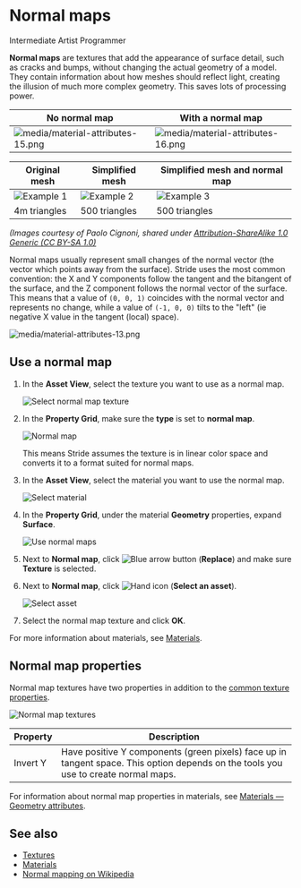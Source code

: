 # Normal maps

<span class="badge text-bg-primary">Intermediate</span>
<span class="badge text-bg-success">Artist</span>
<span class="badge text-bg-success">Programmer</span>

**Normal maps** are textures that add the appearance of surface detail, such as cracks and bumps, without changing the actual geometry of a model. They contain information about how meshes should reflect light, creating the illusion of much more complex geometry. This saves lots of processing power.

| No normal map | With a normal map |
| --------------| ----------- 
| ![media/material-attributes-15.png](../materials/media/material-attributes-15.png) | ![media/material-attributes-16.png](../materials/media/material-attributes-16.png) |

| Original mesh | Simplified mesh | Simplified mesh and normal map |
|---------------|-----------------|---------
| ![Example 1](media/normal_map_example1.jpg) | ![Example 2](media/normal_map_example2.jpg) | ![Example 3](media/normal_map_example3.jpg) |
| 4m triangles | 500 triangles | 500 triangles |

*(Images courtesy of Paolo Cignoni, shared under [Attribution-ShareAlike 1.0 Generic (CC BY-SA 1.0)](https://creativecommons.org/licenses/by-sa/1.0/)*

Normal maps usually represent small changes of the normal vector (the vector which points away from the surface). Stride uses the most common convention: the X and Y components follow the tangent and the bitangent of the surface, and the Z component follows the normal vector of the surface. This means that a value of `(0, 0, 1)` coincides with the normal vector and represents no change, while a value of `(-1, 0, 0)` tilts to the "left" (ie negative X value in the tangent (local) space).

![media/material-attributes-13.png](../materials/media/material-attributes-13.png)

## Use a normal map

1. In the **Asset View**, select the texture you want to use as a normal map.

   ![Select normal map texture](media/select-normal-map-texture.png)

2. In the **Property Grid**, make sure the **type** is set to **normal map**.

   ![Normal map](media/normal-map-expanded-properties.png)

   This means Stride assumes the texture is in linear color space and converts it to a format suited for normal maps.

3. In the **Asset View**, select the material you want to use the normal map.

   ![Select material](media/select-material.png)

4. In the **Property Grid**, under the material **Geometry** properties, expand **Surface**.

   ![Use normal maps](media/use-normal-map.png)

5. Next to **Normal map**, click ![Blue arrow button](~/manual/game-studio/media/blue-arrow-icon.png) (**Replace**) and make sure **Texture** is selected.

6. Next to **Normal map**, click ![Hand icon](~/manual/game-studio/media/hand-icon.png) (**Select an asset**).

   ![Select asset](media/select-asset-texture.png)

7. Select the normal map texture and click **OK**.

For more information about materials, see [Materials](../materials/index.md).

## Normal map properties

Normal map textures have two properties in addition to the [common texture properties](index.md).

![Normal map textures](media/normal-map-texture-properties.png)

| Property | Description |
|----------|---------
| Invert Y | Have positive Y components (green pixels) face up in tangent space. This option depends on the tools you use to create normal maps. |

For information about normal map properties in materials, see [Materials — Geometry attributes](../materials/geometry-attributes.md).

## See also

* [Textures](index.md)
* [Materials](../materials/index.md)
* [Normal mapping on Wikipedia](http://en.wikipedia.org/wiki/Normal_mapping)